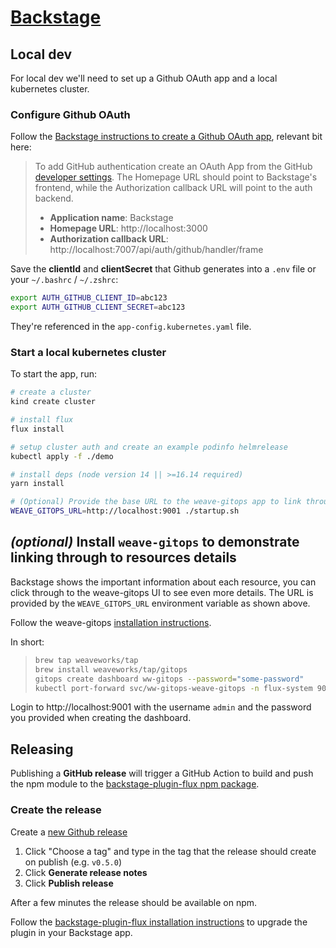 # [Backstage](https://backstage.io)

## Local dev

For local dev we'll need to set up a Github OAuth app and a local kubernetes cluster.

### Configure Github OAuth

Follow the [Backstage instructions to create a Github OAuth app](https://backstage.io/docs/auth/github/provider#create-an-oauth-app-on-github), relevant bit here:

> To add GitHub authentication create an OAuth App from the GitHub [developer settings](https://github.com/settings/developers). The Homepage URL should point to Backstage's frontend, while the Authorization callback URL will point to the auth backend.
>
> - **Application name**: Backstage
> - **Homepage URL**: http://localhost:3000
> - **Authorization callback URL**: http://localhost:7007/api/auth/github/handler/frame

Save the **clientId** and **clientSecret** that Github generates into a `.env` file or your `~/.bashrc` / `~/.zshrc`:

```bash
export AUTH_GITHUB_CLIENT_ID=abc123
export AUTH_GITHUB_CLIENT_SECRET=abc123
```

They're referenced in the `app-config.kubernetes.yaml` file.

### Start a local kubernetes cluster

To start the app, run:

```sh
# create a cluster
kind create cluster

# install flux
flux install

# setup cluster auth and create an example podinfo helmrelease
kubectl apply -f ./demo

# install deps (node version 14 || >=16.14 required)
yarn install

# (Optional) Provide the base URL to the weave-gitops app to link through from resources displayed in Backstage.
WEAVE_GITOPS_URL=http://localhost:9001 ./startup.sh
```

## _(optional)_ Install `weave-gitops` to demonstrate linking through to resources details

Backstage shows the important information about each resource, you can click through to the weave-gitops UI to see even more details. The URL is provided by the `WEAVE_GITOPS_URL` environment variable as shown above.

Follow the weave-gitops [installation instructions](https://docs.gitops.weave.works/docs/next/open-source/getting-started/install-OSS/).

In short:

> ```sh
> brew tap weaveworks/tap
> brew install weaveworks/tap/gitops
> gitops create dashboard ww-gitops --password="some-password"
> kubectl port-forward svc/ww-gitops-weave-gitops -n flux-system 9001:9001
> ```

Login to http://localhost:9001 with the username `admin` and the password you provided when creating the dashboard.

## Releasing

Publishing a **GitHub release** will trigger a GitHub Action to build and push the npm module to the [backstage-plugin-flux npm package](https://www.npmjs.com/package/@weaveworksoss/backstage-plugin-flux).

### Create the release

Create a [new Github release](https://github.com/weaveworks/weaveworks-backstage/releases/new)

1. Click "Choose a tag" and type in the tag that the release should create on publish (e.g. `v0.5.0`)
2. Click **Generate release notes**
3. Click **Publish release**

After a few minutes the release should be available on npm.

Follow the [backstage-plugin-flux installation instructions](./plugins/backstage-plugin-flux/README.md) to upgrade the plugin in your Backstage app.
